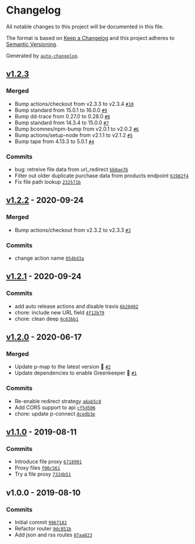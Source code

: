 # Changelog

All notable changes to this project will be documented in this file.

The format is based on [Keep a Changelog](https://keepachangelog.com/en/1.0.0/)
and this project adheres to [Semantic Versioning](https://semver.org/spec/v2.0.0.html).

Generated by [`auto-changelog`](https://github.com/CookPete/auto-changelog).

## [v1.2.3](https://github.com/bcomnes/gumcast-api/compare/v1.2.2...v1.2.3)

### Merged

- Bump actions/checkout from v2.3.3 to v2.3.4 [`#10`](https://github.com/bcomnes/gumcast-api/pull/10)
- Bump standard from 15.0.1 to 16.0.0 [`#9`](https://github.com/bcomnes/gumcast-api/pull/9)
- Bump dd-trace from 0.27.0 to 0.28.0 [`#8`](https://github.com/bcomnes/gumcast-api/pull/8)
- Bump standard from 14.3.4 to 15.0.0 [`#7`](https://github.com/bcomnes/gumcast-api/pull/7)
- Bump bcomnes/npm-bump from v2.0.1 to v2.0.2 [`#6`](https://github.com/bcomnes/gumcast-api/pull/6)
- Bump actions/setup-node from v2.1.1 to v2.1.2 [`#5`](https://github.com/bcomnes/gumcast-api/pull/5)
- Bump tape from 4.13.3 to 5.0.1 [`#4`](https://github.com/bcomnes/gumcast-api/pull/4)

### Commits

- bug: retreive file data from url_redirect [`bb0ae76`](https://github.com/bcomnes/gumcast-api/commit/bb0ae768c325a6f31bd5c55dc75b14bb01790979)
- Filter out older duplicate purchase data from products endpoint [`61982f4`](https://github.com/bcomnes/gumcast-api/commit/61982f49764a5ecb02a34ac2bed983db8abdf411)
- Fix file path lookup [`232571b`](https://github.com/bcomnes/gumcast-api/commit/232571b85335b44c04b789e2bc44f4f39129544c)

## [v1.2.2](https://github.com/bcomnes/gumcast-api/compare/v1.2.1...v1.2.2) - 2020-09-24

### Merged

- Bump actions/checkout from v2.3.2 to v2.3.3 [`#3`](https://github.com/bcomnes/gumcast-api/pull/3)

### Commits

- change action name [`954bd3a`](https://github.com/bcomnes/gumcast-api/commit/954bd3ac1bbbd53768b6e516c72071c87b1e4bfa)

## [v1.2.1](https://github.com/bcomnes/gumcast-api/compare/v1.2.0...v1.2.1) - 2020-09-24

### Commits

- add auto release actions and disable travis [`6b20402`](https://github.com/bcomnes/gumcast-api/commit/6b204029932d15081bb5527406e0600b1ac2b1ac)
- chore: include new URL field [`4f12b79`](https://github.com/bcomnes/gumcast-api/commit/4f12b7960342dc08ebb188d17a7062b0046f9cfa)
- chore: clean deep [`9c63bb1`](https://github.com/bcomnes/gumcast-api/commit/9c63bb11784f7df62471c580cee5d7e22b50c8ee)

## [v1.2.0](https://github.com/bcomnes/gumcast-api/compare/v1.1.0...v1.2.0) - 2020-06-17

### Merged

- Update p-map to the latest version 🚀 [`#2`](https://github.com/bcomnes/gumcast-api/pull/2)
- Update dependencies to enable Greenkeeper 🌴 [`#1`](https://github.com/bcomnes/gumcast-api/pull/1)

### Commits

- Re-enable redirect strategy [`a6ab5c8`](https://github.com/bcomnes/gumcast-api/commit/a6ab5c8f4b3fdde279584924af2b0de2051bb9a1)
- Add CORS support to api [`cf5d506`](https://github.com/bcomnes/gumcast-api/commit/cf5d5068cd305c17d47766c982f6e2039ec0e39a)
- chore: update p-connect [`dcedb3e`](https://github.com/bcomnes/gumcast-api/commit/dcedb3ef86d6ff72b7b2f1a109f3bc9611e60315)

## [v1.1.0](https://github.com/bcomnes/gumcast-api/compare/v1.0.0...v1.1.0) - 2019-08-11

### Commits

- Introduce file proxy [`6718991`](https://github.com/bcomnes/gumcast-api/commit/67189913f3ed6ab6d5672c2fbf22cad7c059c633)
- Proxy files [`f00c561`](https://github.com/bcomnes/gumcast-api/commit/f00c561daf3e937b7b3ef963917d42e88f5755e4)
- Try a file proxy [`7324b51`](https://github.com/bcomnes/gumcast-api/commit/7324b514c2261f067b38eb2e5c06a21266bf1b4b)

## v1.0.0 - 2019-08-10

### Commits

- Initial commit [`9967182`](https://github.com/bcomnes/gumcast-api/commit/99671827c9fa9608f9fdc6c278951233b456b22c)
- Refactor router [`9dc851b`](https://github.com/bcomnes/gumcast-api/commit/9dc851b97dba6bef018e7a23d66a5c7434ec8fdf)
- Add json and rss routes [`87aa823`](https://github.com/bcomnes/gumcast-api/commit/87aa82367f50add7af55fc3c03adc0ae94ce632b)
